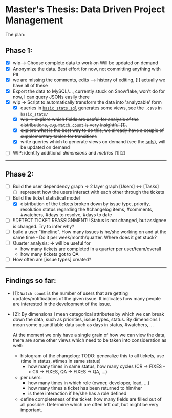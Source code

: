 # Master's Thesis: Data Driven Project Management

The plan:
## Phase 1:
- [x] ~~wip -> Choose complete data to work on~~ Will be updated on demand
- [x] Anonymize the data. Best effort for now, not committing anything with PII
- [x] we are missing the comments, edits --> history of editing, [!] actually we have all of these
- [x] Export the data to MySQL/..., currently stuck on Snowflake, won't do for now, I can query JSONs easily there
- [x] wip -> Script to automatically transform the data into 'analyzable' form
    - [x] queries in [`basic_stats.sql`](src/db/stat_queries.sql) generates some views, see the `.csv`s in `basic_stats/`
    - [x] ~~wip -> explore which fields are useful for analysis of the distributions, e.g. `Watch count` is very insightful [1].~~
    - [x] ~~explore what is the best way to do this, we already have a couple of supplementary tables for transitions~~
    - [x] write queries which to generate views on demand (see the [sqls](src/db/stat_queries.sql)), will be updated on demand
- [ ] WIP: identify additional _dimensions_ and _metrics_ [1][2]
-----------
## Phase 2:
- [ ] Build the user dependency graph -> 2 layer graph [Users] <-> [Tasks]
    - [ ] represent how the users interact with each other through the tickets
- [ ] Build the ticket statistical model
    - [x] distribution of the tickets broken down by issue type, priority, resolution status regarding the #changelog items, #comments, #watchers, #days to resolve, #days to date
- [ ] !!DETECT TICKET REASSIGNMENT!! Status is not changed, but assignee is changed. Try to infer why?
- [ ] build a user "timeline". How many issues is he/she working on and at the same time - Do it per week/month/quarter. Where does it get stuck?
- [ ] Quarter analysis: -> will be useful for
    - how many tickets are completed in a quarter per user/team/overall
    - how many tickets got to QA
- [ ] How often are [issue types] created?

-----------
## Findings so far:
- [1]: `Watch count` is the number of users that are getting updates/notifications of the given issue. It indicates how many people are interested in the development of the issue.
- [2]: By dimensions I mean categorical attributes by which we can break down the data, such as priorities, issue types, status. By dimensions I mean some quantifiable data such as days in status, #watchers, ...
    
    At the moment we only have a single grain of how we can view the data, there are some other views which need to be taken into consideration as well: 
    - histogram of the changelog: TODO: generalize this to all tickets, use (time in status, #times in same status)
        - how many times in same status, how many cycles (CR -> FIXES -> CR -> FIXES, QA -> FIXES -> QA, ...)
    - per users:
        - how many times in which role (owner, developer, lead, ...)
        - how many times a ticket has been returned to him/her
        - is there interaction if he/she has a role defined
    - define completeness of the ticket: how many fields are filled out of all possible. Determine which are often left out, but might be very important.

